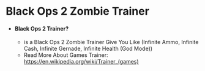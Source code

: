 # Black Ops 2 Zombie Trainer

* #### Black Ops 2 Trainer?
  * is a Black Ops 2 Zombie Trainer Give You Like (Infinite Ammo, Infinite Cash, Infinite Gernade, Infinite Health (God Mode))
  * Read More About Games Trainer: https://en.wikipedia.org/wiki/Trainer_(games)
